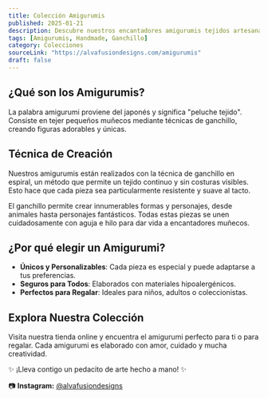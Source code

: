 ```yaml
---
title: Colección Amigurumis
published: 2025-01-21
description: Descubre nuestros encantadores amigurumis tejidos artesanalmente.
tags: [Amigurumis, Handmade, Ganchillo]
category: Colecciones
sourceLink: "https://alvafusiondesigns.com/amigurumis"
draft: false
---
```


## ¿Qué son los Amigurumis?

La palabra amigurumi proviene del japonés y significa "peluche tejido". Consiste en tejer pequeños muñecos mediante técnicas de ganchillo, creando figuras adorables y únicas.

## Técnica de Creación

Nuestros amigurumis están realizados con la técnica de ganchillo en espiral, un método que permite un tejido continuo y sin costuras visibles. Esto hace que cada pieza sea particularmente resistente y suave al tacto.

El ganchillo permite crear innumerables formas y personajes, desde animales hasta personajes fantásticos. Todas estas piezas se unen cuidadosamente con aguja e hilo para dar vida a encantadores muñecos.

## ¿Por qué elegir un Amigurumi?

- **Únicos y Personalizables**: Cada pieza es especial y puede adaptarse a tus preferencias.
- **Seguros para Todos**: Elaborados con materiales hipoalergénicos.
- **Perfectos para Regalar**: Ideales para niños, adultos o coleccionistas.

## Explora Nuestra Colección

Visita nuestra tienda online y encuentra el amigurumi perfecto para ti o para regalar. Cada amigurumi es elaborado con amor, cuidado y mucha creatividad.

✨ ¡Lleva contigo un pedacito de arte hecho a mano! ✨

📷 **Instagram:** [@alvafusiondesigns](https://instagram.com/alvafusiondesigns)
